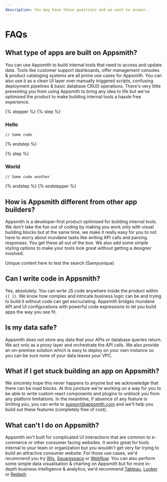 ```yaml
---
description: You may have these questions and we want to answer.
---
```


# FAQs

## What type of apps are built on Appsmith?

You can use Appsmith to build internal tools that need to access and update data. Tools like customer support dashboards, offer management consoles & product cataloging systems are all prime use cases for Appsmith. You can also use it as a clean UI layer over manually triggered scripts, confusing deployment pipelines & basic database CRUD operations. There's very little preventing you from using Appsmith to bring any idea to life but we've optimised the product to make building internal tools a hassle free experience.

{% stepper %}
{% step %}
### Hello

```
// Some code
```
{% endstep %}

{% step %}
### World

```
// Some code another
```
{% endstep %}
{% endstepper %}

## How is Appsmith different from other app builders?

Appsmith is a developer-first product optimised for building internal tools. We don't take the fun out of coding by making you work only with visual building blocks but at the same time, we make it really easy for you to not have to worry about mundane tasks like writing API calls and parsing responses. You get these all out of the box. We also add some simple styling options to make your tools look great without getting a designer involved.

Unique content here to test the search (Samyunique)

## Can I write code in Appsmith?

Yes, absolutely. You can write JS code anywhere inside the product within `{{ }}`. We know how complex and intricate business logic can be and trying to build it without code can get excruciating. Appsmith bridges mundane API and UI configurations with powerful code expressions to let you build apps the way you see fit.

## Is my data safe?

Appsmith does not store any data that your APIs or database queries return. We act only as a proxy layer and orchestrate the API calls. We also provide an on-premise solution which is easy to deploy on your own instance so you can be sure none of your data leaves your VPC.

## What if I get stuck building an app on Appsmith?

We sincerely hope this never happens to anyone but we acknowledge that there can be road blocks. At this juncture we're working on a way for you to be able to write custom react components and plugins to unblock you from any platform limitations. In the meantime, if absence of any feature is limiting you, you can write to [support@appsmith.com](mailto:%20support@appsmith.com) and we'll help you build out these features (completely free of cost).

## What can't I do on Appsmith?

Appsmith isn't built for complicated UI interactions that are common to e-commerce or other consumer facing websites. It works great for tools internal to your team or organization but you wouldn't get very far trying to build an attractive consumer website. For those use cases, we'd recommend you try [Wix](https://www.wix.com), [Squarespace](https://www.squarespace.com) or [Webflow](https://www.webflow.com). You can also perform some simple data visualisation & charting on Appsmith but for more in-depth business intelligence & analytics, we'd recommend [Tableau](https://www.tableau.com/), [Looker](https://looker.com/) or [Redash](https://redash.io/).
